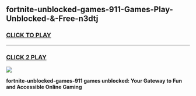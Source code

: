 
## fortnite-unblocked-games-911-Games-Play-Unblocked-&-Free-n3dtj
<h3>
<a href="https://premium76.site?title=fortnite-unblocked-games-911&ref=24A">CLICK TO PLAY</a></h3>
<hr>

<h3>
<a href="https://premium76.site?title=fortnite-unblocked-games-911&ref=24A">CLICK 2 PLAY</a>
  
</h3>

<a href="https://premium76.site?title=fortnite-unblocked-games-911&ref=24A"><img src="https://clearcache.store/games.png"></a>


**fortnite-unblocked-games-911 games unblocked: Your Gateway to Fun and Accessible Online Gaming**
